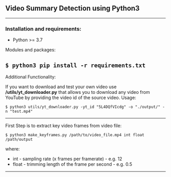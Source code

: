 ## Video Summary Detection using Python3

--- 

### Installation and requirements:
- Python >= 3.7

Modules and packages:

`
$ python3 pip install -r requirements.txt
`
---

Additional Functionality: 

If you want to download and test your own video use **/utils/yt_downloader.py** that
allows you to download any video from YouTube by providing the video id of the source
video.
Usage:

`
$ python3 utils/yt_downloader.py -yt_id "5L4DQfVIcdg" -o "./output/" -n "test.mp4"
`

---

First Step is to extract key video frames from video file:

`
$ python3 make_keyframes.py /path/to/video_file.mp4 int float /path/output
`

where: 
- int - sampling rate (x frames per framerate) - e.g. 12
- float - trimming length of the frame per second - e.g. 0.5

---
